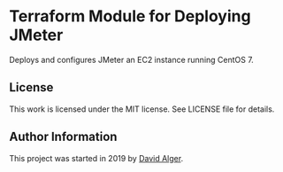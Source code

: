 # Terraform Module for Deploying JMeter

Deploys and configures JMeter an EC2 instance running CentOS 7.

## License

This work is licensed under the MIT license. See LICENSE file for details.

## Author Information

This project was started in 2019 by [David Alger](https://davidalger.com/).
